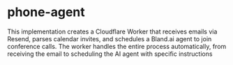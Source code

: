 # phone-agent
This implementation creates a Cloudflare Worker that receives emails via Resend, parses calendar invites, and schedules a Bland.ai agent to join conference calls. The worker handles the entire process automatically, from receiving the email to scheduling the AI agent with specific instructions
